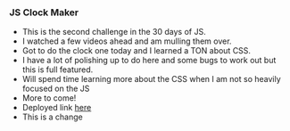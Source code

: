 ### JS Clock Maker

- This is the second challenge in the 30 days of JS.
- I watched a few videos ahead and am mulling them over.
- Got to do the clock one today and I learned a TON about CSS.
- I have a lot of polishing up to do here and some bugs to work out but this is full featured.
- Will spend time learning more about the CSS when I am not so heavily focused on the JS
- More to come!
- Deployed link [here](https://js-clock-758c9.firebaseapp.com/)
- This is a change